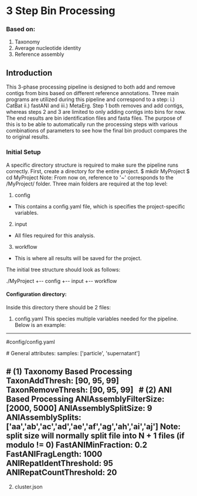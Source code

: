# 3 Step Bin Processing

### Based on:
1. Taxonomy
2. Average nucleotide identity
3. Reference assembly

## Introduction
This 3-phase processing pipeline is designed to both add and remove contigs from bins based on different reference annotations. Three main programs are utilized during this pipeline and correspond to a step: i.) CatBat ii.) fastANI and iii.) MetaErg. Step 1 both removes and add contigs, whereas steps 2 and 3 are limited to only adding contigs into bins for now. The end results are bin identification files and fasta files. The purpose of this is to be able to automatically run the processing steps with various combinations of parameters to see how the final bin product compares the to original results.

### Initial Setup
A specific directory structure is required to make sure the pipeline runs correctly. First, create a directory for the entire project.
$ mkdir MyProject
$ cd MyProject
Note: From now on, reference to '~' corresponds to the /MyProject/ folder.
Three main folders are required at the top level:
1. config
- This contains a config.yaml file, which is specifies the project-specific variables.
2. input
- All files required for this analysis.
3. workflow
- This is where all results will be saved for the project.

The initial tree structure should look as follows:

./MyProject
+-- config
+-- input
+-- workflow

#### Configuration directory:
Inside this directory there should be 2 files:
1. config.yaml
This species multiple variables needed for the pipeline. Below is an example:
---
\#config/config.yaml

\# General attributes:
samples: ['particle', 'supernatant']

\# (1) Taxonomy Based Processing
TaxonAddThresh: [90, 95, 99]
TaxonRemoveThresh: [90, 95, 99]
  
\# (2) ANI Based Processing
ANIAssemblyFilterSize: [2000, 5000]
ANIAssemblySplitSize: 9
ANIAssemblySplits: ['aa','ab','ac','ad','ae','af','ag','ah','ai','aj']
Note: split size will normally split file into N + 1 files (if modulo != 0)
FastANIMinFraction: 0.2
FastANIFragLength: 1000
ANIRepatIdentThreshold: 95
ANIRepatCountThreshold: 20
---

2. cluster.json
